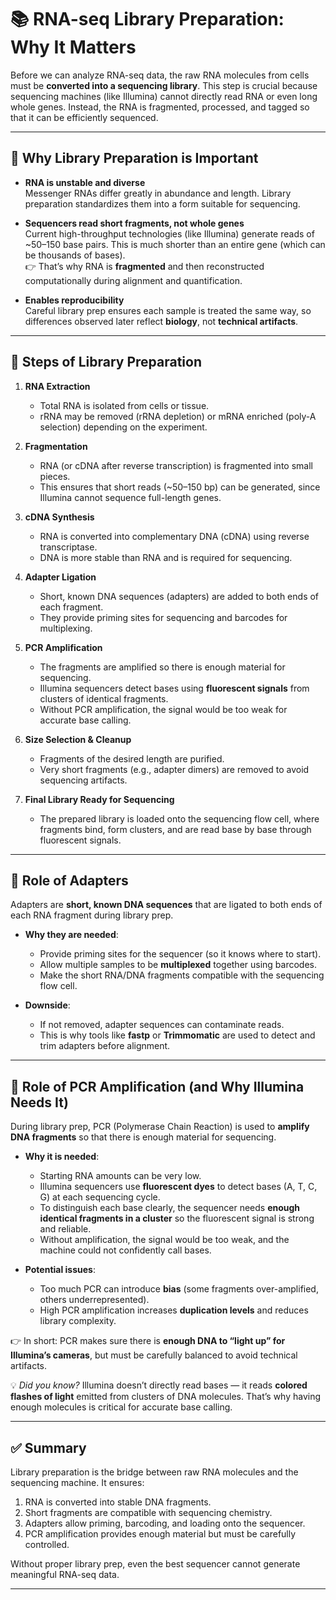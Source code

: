 # 📚 RNA-seq Library Preparation: Why It Matters

Before we can analyze RNA-seq data, the raw RNA molecules from cells must be **converted into a sequencing library**. This step is crucial because sequencing machines (like Illumina) cannot directly read RNA or even long whole genes. Instead, the RNA is fragmented, processed, and tagged so that it can be efficiently sequenced.

---

## 🔹 Why Library Preparation is Important
- **RNA is unstable and diverse**  
  Messenger RNAs differ greatly in abundance and length. Library preparation standardizes them into a form suitable for sequencing.
  
- **Sequencers read short fragments, not whole genes**  
  Current high-throughput technologies (like Illumina) generate reads of ~50–150 base pairs. This is much shorter than an entire gene (which can be thousands of bases).  
  👉 That’s why RNA is **fragmented** and then reconstructed computationally during alignment and quantification.

- **Enables reproducibility**  
  Careful library prep ensures each sample is treated the same way, so differences observed later reflect **biology**, not **technical artifacts**.

---

## 🧾 Steps of Library Preparation

1. **RNA Extraction**  
   - Total RNA is isolated from cells or tissue.  
   - rRNA may be removed (rRNA depletion) or mRNA enriched (poly-A selection) depending on the experiment.  

2. **Fragmentation**  
   - RNA (or cDNA after reverse transcription) is fragmented into small pieces.  
   - This ensures that short reads (~50–150 bp) can be generated, since Illumina cannot sequence full-length genes.  

3. **cDNA Synthesis**  
   - RNA is converted into complementary DNA (cDNA) using reverse transcriptase.  
   - DNA is more stable than RNA and is required for sequencing.  

4. **Adapter Ligation**  
   - Short, known DNA sequences (adapters) are added to both ends of each fragment.  
   - They provide priming sites for sequencing and barcodes for multiplexing.  

5. **PCR Amplification**  
   - The fragments are amplified so there is enough material for sequencing.  
   - Illumina sequencers detect bases using **fluorescent signals** from clusters of identical fragments.  
   - Without PCR amplification, the signal would be too weak for accurate base calling.  

6. **Size Selection & Cleanup**  
   - Fragments of the desired length are purified.  
   - Very short fragments (e.g., adapter dimers) are removed to avoid sequencing artifacts.  

7. **Final Library Ready for Sequencing**  
   - The prepared library is loaded onto the sequencing flow cell, where fragments bind, form clusters, and are read base by base through fluorescent signals.  

---

## 🔹 Role of Adapters
Adapters are **short, known DNA sequences** that are ligated to both ends of each RNA fragment during library prep.

- **Why they are needed**:  
  - Provide priming sites for the sequencer (so it knows where to start).  
  - Allow multiple samples to be **multiplexed** together using barcodes.  
  - Make the short RNA/DNA fragments compatible with the sequencing flow cell.  

- **Downside**:  
  - If not removed, adapter sequences can contaminate reads.  
  - This is why tools like **fastp** or **Trimmomatic** are used to detect and trim adapters before alignment.

---

## 🔹 Role of PCR Amplification (and Why Illumina Needs It)

During library prep, PCR (Polymerase Chain Reaction) is used to **amplify DNA fragments** so that there is enough material for sequencing.

- **Why it is needed**:  
  - Starting RNA amounts can be very low.  
  - Illumina sequencers use **fluorescent dyes** to detect bases (A, T, C, G) at each sequencing cycle.  
  - To distinguish each base clearly, the sequencer needs **enough identical fragments in a cluster** so the fluorescent signal is strong and reliable.  
  - Without amplification, the signal would be too weak, and the machine could not confidently call bases.  

- **Potential issues**:  
  - Too much PCR can introduce **bias** (some fragments over-amplified, others underrepresented).  
  - High PCR amplification increases **duplication levels** and reduces library complexity.  

👉 In short: PCR makes sure there is **enough DNA to “light up” for Illumina’s cameras**, but must be carefully balanced to avoid technical artifacts.  

💡 *Did you know?* Illumina doesn’t directly read bases — it reads **colored flashes of light** emitted from clusters of DNA molecules. That’s why having enough molecules is critical for accurate base calling.  

---

## ✅ Summary
Library preparation is the bridge between raw RNA molecules and the sequencing machine. It ensures:  

1. RNA is converted into stable DNA fragments.  
2. Short fragments are compatible with sequencing chemistry.  
3. Adapters allow priming, barcoding, and loading onto the sequencer.  
4. PCR amplification provides enough material but must be carefully controlled.  

Without proper library prep, even the best sequencer cannot generate meaningful RNA-seq data.  

---
